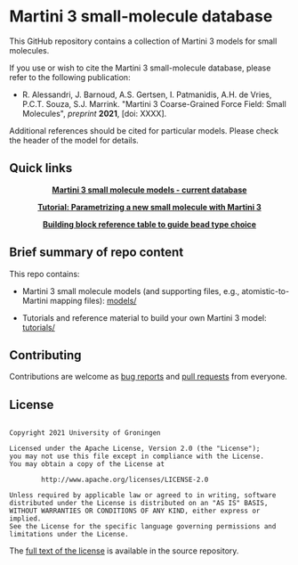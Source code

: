 
# Martini 3 small-molecule database

This GitHub repository contains a collection of Martini 3 models for small molecules.

If you use or wish to cite the Martini 3 small-molecule database, please refer to the following publication:

- R. Alessandri, J. Barnoud, A.S. Gertsen, I. Patmanidis, A.H. de Vries, P.C.T. Souza, S.J. Marrink.
  "Martini 3 Coarse-Grained Force Field: Small Molecules", *preprint* **2021**, [doi: XXXX].
 
Additional references should be cited for particular models. Please check the header of the model for details.
 


## Quick links

<p align="center">
  <a href="https://github.com/ricalessandri/Martini3-small-molecules/blob/main/models/martini_v3.0_small_molecules.itp"><b>Martini 3 small molecule models - current database</b></a>
</p>

<p align="center">
  <a href="https://github.com/ricalessandri/Martini3-small-molecules/blob/main/tutorials/M3tutorials--parameterizing-a-new-small-molecule.md"><b>Tutorial: Parametrizing a new small molecule with Martini 3</b></a>
</p>

<p align="center">
  <a href="https://github.com/ricalessandri/Martini3-small-molecules/blob/main/tutorials/building_block_table.pdf"><b>Building block reference table to guide bead type choice</b></a>
</p>



## Brief summary of repo content

This repo contains:

- Martini 3 small molecule models (and supporting files, e.g., atomistic-to-Martini mapping files):
  [models/](https://github.com/ricalessandri/Martini3-small-molecules/blob/master/models)

- Tutorials and reference material to build your own Martini 3 model: 
  [tutorials/](https://github.com/ricalessandri/Martini3-small-molecules/blob/master/tutorials)



## Contributing

Contributions are welcome as [bug reports] and [pull requests] from everyone.



## License

<pre><code>
Copyright 2021 University of Groningen

Licensed under the Apache License, Version 2.0 (the "License");
you may not use this file except in compliance with the License.
You may obtain a copy of the License at

        http://www.apache.org/licenses/LICENSE-2.0

Unless required by applicable law or agreed to in writing, software
distributed under the License is distributed on an "AS IS" BASIS,
WITHOUT WARRANTIES OR CONDITIONS OF ANY KIND, either express or implied.
See the License for the specific language governing permissions and
limitations under the License.
</code></pre>

The [full text of the license](https://github.com/ricalessandri/Martini3-small-molecules/blob/master/LICENSE) 
is available in the source repository.



[bug reports]: https://github.com/ricalessandri/Martini3-small-molecules/issues
[pull requests]: https://github.com/ricalessandri/Martini3-small-molecules/pulls
